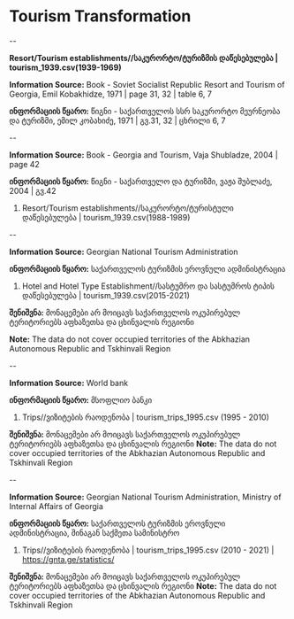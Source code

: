 # Tourism Transformation



--

**Resort/Tourism establishments//საკურორტო/ტურიზმის დაწესებულება | tourism_1939.csv(1939-1969)**

**Information Source:** Book - Soviet Socialist Republic Resort and Tourism of Georgia, Emil Kobakhidze, 1971 | page 31, 32 | table 6, 7

**ინფორმაციის წყარო:** წიგნი - საქართველოს სსრ საკურორტო მეურნეობა და ტურიზმი, ემილ კობახიძე, 1971 | გვ.31, 32 | ცხრილი 6, 7

 

--

**Information Source:** Book - Georgia and Tourism, Vaja Shubladze, 2004 | page 42

**ინფორმაციის წყარო:** წიგნი - საქართველო და ტურიზმი, ვაჟა შუბლაძე, 2004 | გვ.42

1. Resort/Tourism establishments//საკურორტო/ტურისტული დაწესებულება | tourism_1939.csv(1988-1989) 

--

**Information Source:** Georgian National Tourism Administration

**ინფორმაციის წყარო:** საქართველოს ტურიზმის ეროვნული ადმინისტრაცია

1. Hotel and Hotel Type Establishment//სასტუმრო და სასტუმროს ტიპის დაწესებულება | tourism_1939.csv(2015-2021) 

**შენიშვნა:** მონაცემები არ მოიცავს საქართველოს ოკუპირებულ ტერიტორიებს აფხაზეთსა და ცხინვალის რეგიონი

**Note:** The data do not cover occupied territories of the Abkhazian Autonomous Republic and Tskhinvali Region

--

**Information Source:** World bank 

**ინფორმაციის წყარო:** მსოფლიო ბანკი

1. Trips//ვიზიტების რაოდენობა | tourism_trips_1995.csv (1995 - 2010)

**შენიშვნა:** მონაცემები არ მოიცავს საქართველოს ოკუპირებულ ტერიტორიებს აფხაზეთსა და ცხინვალის რეგიონი
**Note:** The data do not cover occupied territories of the Abkhazian Autonomous Republic and Tskhinvali Region


--

**Information Source:**  Georgian National Tourism Administration, Ministry of Internal Affairs of Georgia

**ინფორმაციის წყარო:** საქართველოს ტურიზმის ეროვნული ადმინისტრაცია, შინაგან საქმეთა სამინისტრო


1. Trips//ვიზიტების რაოდენობა | tourism_trips_1995.csv (2010 - 2021) | https://gnta.ge/statistics/ 

**შენიშვნა:** მონაცემები არ მოიცავს საქართველოს ოკუპირებულ ტერიტორიებს აფხაზეთსა და ცხინვალის რეგიონი
**Note:** The data do not cover occupied territories of the Abkhazian Autonomous Republic and Tskhinvali Region
